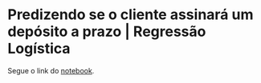 # Predizendo se o cliente assinará um depósito a prazo | Regressão Logística

Segue o link do [notebook](https://colab.research.google.com/drive/1NxKda5jeLwu7TcwY4KBMH--7Ioc2ANOD#scrollTo=Wd662NkDAlan).
